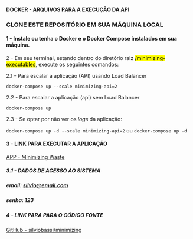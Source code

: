 #### DOCKER - ARQUIVOS PARA A EXECUÇÃO DA API

### CLONE ESTE REPOSITÓRIO EM SUA MÁQUINA LOCAL

#### 1 -  Instale ou tenha o Docker e o Docker Compose instalados em sua máquina.


2 - Em seu terminal, estando dentro do diretório raiz <mark>/minimizing-executables</mark>, execute os seguintes comandos:

2.1 - Para escalar a aplicação (API) usando Load Balancer

`docker-compose up --scale minimizing-api=2`

2.2 - Para escalar a aplicação (api) sem Load Balancer

`docker-compose up`

2.3 - Se optar por não ver os *logs* da aplicação:

`docker-compose up -d --scale minimizing-api=2` ou `docker-compose up -d`

#### 3 - LINK PARA EXECUTAR A APLICAÇÃO

[APP - Minimizing Waste](https://minimizing-waste.netlify.app)

##### 3.1 - DADOS DE ACESSO AO SISTEMA

##### **email: silvio@email.com**
##### **senha: 123**

##### 4 - LINK PARA PARA O CÓDIGO FONTE

[GitHub - silviobassi/minimizing](https://github.com/silviobassi/minimizing)
